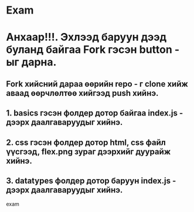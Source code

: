 # Exam

# Анхаар!!!. Эхлээд баруун дээд буланд байгаа Fork гэсэн button - ыг дарна.
## Fork хийсний дараа өөрийн repo - г clone хийж аваад өөрчлөлтөө хийгээд push хийнэ.

## 1. basics гэсэн фолдер дотор байгаа index.js - дээрх даалгаваруудыг хийнэ.

## 2. css гэсэн фолдер дотор html, css файл үүсгээд, flex.png зураг дээрхийг дуурайж хийнэ.

## 3. datatypes фолдер дотор баруун index.js - дээрх даалгаваруудыг хийнэ.

exam
